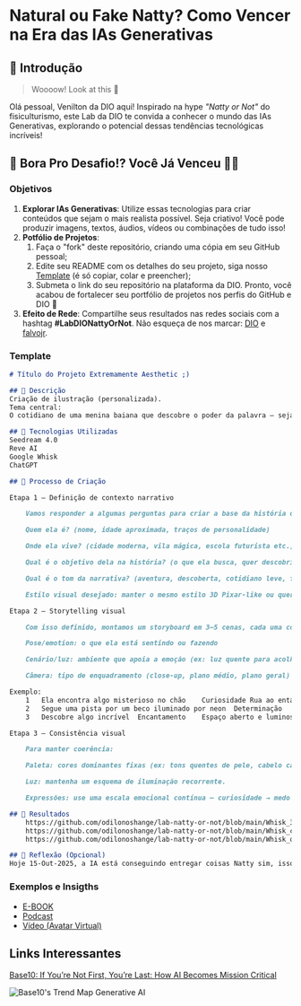 # Natural ou Fake Natty? Como Vencer na Era das IAs Generativas

## 🚀 Introdução

> Woooow! Look at this 👀

Olá pessoal, Venilton da DIO aqui! Inspirado na hype _"Natty or Not"_ do fisiculturismo, este Lab da DIO te convida a conhecer o mundo das IAs Generativas, explorando o potencial dessas tendências tecnológicas incríveis!

## 🎯 Bora Pro Desafio!? Você Já Venceu 💪🤓

### Objetivos

1. **Explorar IAs Generativas**: Utilize essas tecnologias para criar conteúdos que sejam o mais realista possível. Seja criativo! Você pode produzir imagens, textos, áudios, vídeos ou combinações de tudo isso!
1. **Potfólio de Projetos**:
    1. Faça o "fork" deste repositório, criando uma cópia em seu GitHub pessoal;
    2. Edite seu README com os detalhes do seu projeto, siga nosso [Template](#template) (é só copiar, colar e preencher);
    3. Submeta o link do seu repositório na plataforma da DIO. Pronto, você acabou de fortalecer seu portfólio de projetos nos perfis do GitHub e DIO 🚀
1. **Efeito de Rede**: Compartilhe seus resultados nas redes sociais com a hashtag **#LabDIONattyOrNot**. Não esqueça de nos marcar: [DIO](https://www.linkedin.com/school/dio-makethechange) e [falvojr](https://www.linkedin.com/in/falvojr).

### Template

```markdown
# Título do Projeto Extremamente Aesthetic ;)

## 📒 Descrição
Criação de ilustração (personalizada).
Tema central:
O cotidiano de uma menina baiana que descobre o poder da palavra — seja em pequenas conversas com amigos, brincadeiras de rua ou falas sobre respeito e igualdade.

## 🤖 Tecnologias Utilizadas
Seedream 4.0
Reve AI
Google Whisk
ChatGPT

## 🧐 Processo de Criação

Etapa 1 — Definição de contexto narrativo

    Vamos responder a algumas perguntas para criar a base da história da personagem:

    Quem ela é? (nome, idade aproximada, traços de personalidade)

    Onde ela vive? (cidade moderna, vila mágica, escola futurista etc.)

    Qual é o objetivo dela na história? (o que ela busca, quer descobrir, conquistar ou entender?)

    Qual é o tom da narrativa? (aventura, descoberta, cotidiano leve, ficção científica, emocional, etc.)

    Estilo visual desejado: manter o mesmo estilo 3D Pixar-like ou quer testar variações (ex: stylized realism, toon shading etc.)?

Etapa 2 — Storytelling visual

    Com isso definido, montamos um storyboard em 3–5 cenas, cada uma com foco em:

    Pose/emotion: o que ela está sentindo ou fazendo

    Cenário/luz: ambiente que apoia a emoção (ex: luz quente para acolhimento, fria para tensão)

    Câmera: tipo de enquadramento (close-up, plano médio, plano geral)

Exemplo:
    1	Ela encontra algo misterioso no chão	Curiosidade	Rua ao entardecer	Close-up nos olhos curiosos
    2	Segue uma pista por um beco iluminado por neon	Determinação	Cidade futurista	Plano médio de costas
    3	Descobre algo incrível	Encantamento	Espaço aberto e luminoso	Plano americano, contraluz

Etapa 3 — Consistência visual

    Para manter coerência:

    Paleta: cores dominantes fixas (ex: tons quentes de pele, cabelo castanho médio, luz dourada ou azulada).

    Luz: mantenha um esquema de iluminação recorrente.

    Expressões: use uma escala emocional contínua — curiosidade → medo → descoberta → alegria.

## 🚀 Resultados
    https://github.com/odilonoshange/lab-natty-or-not/blob/main/Whisk_32b78df3f3832eb8a5b49a8a865adb71eg.png
    https://github.com/odilonoshange/lab-natty-or-not/blob/main/Whisk_c21d6e3f717c5d8837e4212ef6c52fcadr.jpeg
    https://github.com/odilonoshange/lab-natty-or-not/blob/main/Whisk_qgnxq2ylbzn5cdz40sz5ygotetyzqtl5gjzx0iy.jpeg

## 💭 Reflexão (Opcional)
Hoje 15-Out-2025, a IA está conseguindo entregar coisas Natty sim, isso é bom, realmente incrível pois demostra claramente a evolução.
```

### Exemplos e Insigths

- [E-BOOK](/exemplos/E-BOOK.md)
- [Podcast](/exemplos/PODCAST.md)
- [Vídeo (Avatar Virtual)](/exemplos/VIDEO.md)

## Links Interessantes

[Base10: If You’re Not First, You’re Last: How AI Becomes Mission Critical](https://base10.vc/post/generative-ai-mission-critical/)

![Base10's Trend Map Generative AI](https://github.com/digitalinnovationone/lab-natty-or-not/assets/730492/f4df26e8-f8f7-4419-8252-c69d73ea930c)
